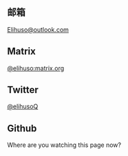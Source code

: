 
## 邮箱
[Elihuso@outlook.com](mailto:Elihuso@outlook.com)

## Matrix
[@elihuso:matrix.org](https://matrix.to/#/@elihuso:matrix.org)

## Twitter
[@elihusoQ](https://twitter.com/elihusoQ)

## Github
Where are you watching this page now?

